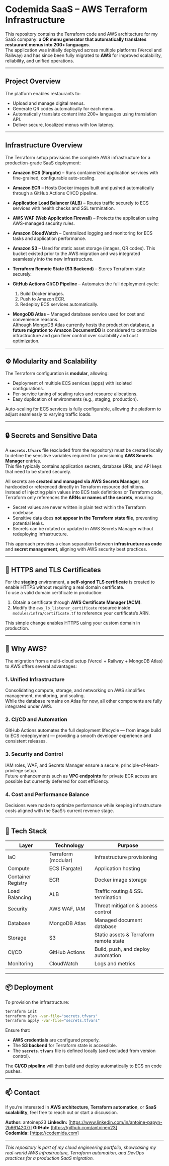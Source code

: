 # Codemida SaaS – AWS Terraform Infrastructure

This repository contains the Terraform code and AWS architecture for my SaaS company: **a QR menu generator that automatically translates restaurant menus into 200+ languages**.  
The application was initially deployed across multiple platforms (Vercel and Railway) and has since been fully migrated to **AWS** for improved scalability, reliability, and unified operations.

---

## Project Overview

The platform enables restaurants to:

- Upload and manage digital menus.
- Generate QR codes automatically for each menu.
- Automatically translate content into 200+ languages using translation API.
- Deliver secure, localized menus with low latency.

---

## Infrastructure Overview

The Terraform setup provisions the complete AWS infrastructure for a production-grade SaaS deployment:

- **Amazon ECS (Fargate)** – Runs containerized application services with fine-grained, configurable auto-scaling.
- **Amazon ECR** – Hosts Docker images built and pushed automatically through a GitHub Actions CI/CD pipeline.
- **Application Load Balancer (ALB)** – Routes traffic securely to ECS services with health checks and SSL termination.
- **AWS WAF (Web Application Firewall)** – Protects the application using AWS-managed security rules.
- **Amazon CloudWatch** – Centralized logging and monitoring for ECS tasks and application performance.
- **Amazon S3** – Used for static asset storage (images, QR codes). This bucket existed prior to the AWS migration and was integrated seamlessly into the new infrastructure.
- **Terraform Remote State (S3 Backend)** – Stores Terraform state securely.
- **GitHub Actions CI/CD Pipeline** – Automates the full deployment cycle:

  1. Build Docker images.
  2. Push to Amazon ECR.
  3. Redeploy ECS services automatically.

- **MongoDB Atlas** – Managed database service used for cost and convenience reasons.  
  Although MongoDB Atlas currently hosts the production database, a **future migration to Amazon DocumentDB** is considered to centralize infrastructure and gain finer control over scalability and cost optimization.

---

## ⚙️ Modularity and Scalability

The Terraform configuration is **modular**, allowing:

- Deployment of multiple ECS services (apps) with isolated configurations.
- Per-service tuning of scaling rules and resource allocations.
- Easy duplication of environments (e.g., staging, production).

Auto-scaling for ECS services is fully configurable, allowing the platform to adjust seamlessly to varying traffic loads.

---

## 🔒 Secrets and Sensitive Data

A **`secrets.tfvars`** file (excluded from the repository) must be created locally to define the sensitive variables required for provisioning **AWS Secrets Manager** entries.  
This file typically contains application secrets, database URIs, and API keys that need to be stored securely.

All secrets are **created and managed via AWS Secrets Manager**, not hardcoded or referenced directly in Terraform resource definitions.  
Instead of injecting plain values into ECS task definitions or Terraform code, Terraform only references the **ARNs or names of the secrets**, ensuring:

- Secret values are never written in plain text within the Terraform codebase.
- Sensitive data does **not appear in the Terraform state file**, preventing potential leaks.
- Secrets can be rotated or updated in AWS Secrets Manager without redeploying infrastructure.

This approach provides a clean separation between **infrastructure as code** and **secret management**, aligning with AWS security best practices.

---

## 🔐 HTTPS and TLS Certificates

For the **staging** environment, a **self-signed TLS certificate** is created to enable HTTPS without requiring a real domain certificate.  
To use a valid domain certificate in production:

1. Obtain a certificate through **AWS Certificate Manager (ACM)**.
2. Modify the `aws_lb_listener_certificate` resource inside `modules/infra/certificate.tf` to reference your certificate’s ARN.

This simple change enables HTTPS using your custom domain in production.

---

## 🧭 Why AWS?

The migration from a multi-cloud setup (Vercel + Railway + MongoDB Atlas) to AWS offers several advantages:

### 1. **Unified Infrastructure**

Consolidating compute, storage, and networking on AWS simplifies management, monitoring, and scaling.  
While the database remains on Atlas for now, all other components are fully integrated under AWS.

### 2. **CI/CD and Automation**

GitHub Actions automates the full deployment lifecycle — from image build to ECS redeployment — providing a smooth developer experience and consistent releases.

### 3. **Security and Control**

IAM roles, WAF, and Secrets Manager ensure a secure, principle-of-least-privilege setup.  
Future enhancements such as **VPC endpoints** for private ECR access are possible but currently deferred for cost efficiency.

### 4. **Cost and Performance Balance**

Decisions were made to optimize performance while keeping infrastructure costs aligned with the SaaS’s current revenue stage.

---

## 🧩 Tech Stack

| Layer              | Technology          | Purpose                                |
| ------------------ | ------------------- | -------------------------------------- |
| IaC                | Terraform (modular) | Infrastructure provisioning            |
| Compute            | ECS (Fargate)       | Application hosting                    |
| Container Registry | ECR                 | Docker image storage                   |
| Load Balancing     | ALB                 | Traffic routing & SSL termination      |
| Security           | AWS WAF, IAM        | Threat mitigation & access control     |
| Database           | MongoDB Atlas       | Managed document database              |
| Storage            | S3                  | Static assets & Terraform remote state |
| CI/CD              | GitHub Actions      | Build, push, and deploy automation     |
| Monitoring         | CloudWatch          | Logs and metrics                       |

---

## 📦 Deployment

To provision the infrastructure:

```bash
terraform init
terraform plan -var-file="secrets.tfvars"
terraform apply -var-file="secrets.tfvars"
```

Ensure that:

- **AWS credentials** are configured properly.
- The **S3 backend** for Terraform state is accessible.
- The **`secrets.tfvars`** file is defined locally (and excluded from version control).

The **CI/CD pipeline** will then build and deploy automatically to ECS on code pushes.

---

## 📫 Contact

If you’re interested in **AWS architecture**, **Terraform automation**, or **SaaS scalability**, feel free to reach out or start a discussion.

**Author:** antoinep23
**LinkedIn:** [https://www.linkedin.com/in/antoine-papyn-2b6614207/]
**GitHub:** [https://github.com/antoinep23]  
**Codemida:** [https://codemida.com]

---

_This repository is part of my cloud engineering portfolio, showcasing my real-world AWS infrastructure, Terraform automation, and DevOps practices for a production SaaS migration._
